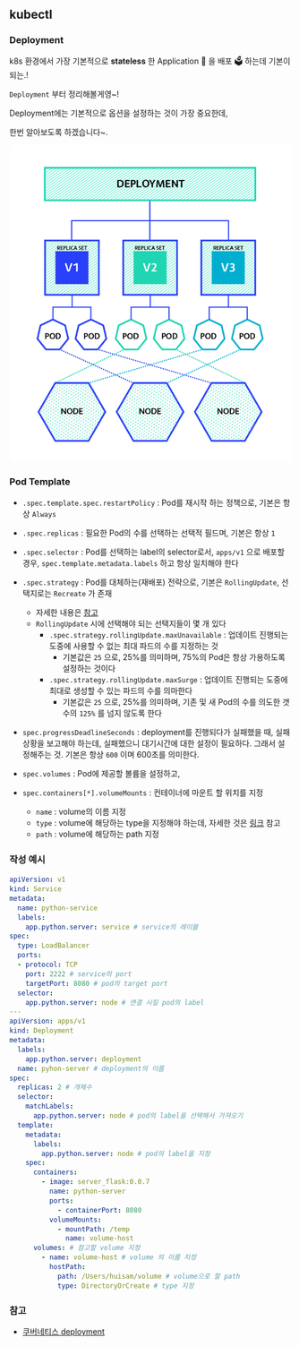 ## kubectl

### Deployment

k8s 환경에서 가장 기본적으로 **stateless** 한 Application :apple: 을 배포 :ballot_box: 하는데 기본이 되는.!  

`Deployment` 부터 정리해볼게영~!  

Deployment에는 기본적으로 옵션을 설정하는 것이 가장 중요한데,   

한번 알아보도록 하겠습니다~. 

<div>
  <img src="img/k8s-deployment.png" text-align="center" />
</div>



### Pod Template

* `.spec.template.spec.restartPolicy` : Pod를 재시작 하는 정책으로, 기본은 항상 `Always`
* `.spec.replicas` : 필요한 Pod의 수를 선택하는 선택적 필드며, 기본은 항상 `1`
* `.spec.selector` : Pod를 선택하는 label의 selector로서, `apps/v1` 으로 배포할 경우, `spec.template.metadata.labels` 하고 항상 일치해야 한다
* `.spec.strategy` : Pod를 대체하는(재배포) 전략으로, 기본은 `RollingUpdate`, 선택지로는 `Recreate`  가 존재
  * 자세한 내용은 [참고](https://www.weave.works/blog/kubernetes-deployment-strategies)
  * `RollingUpdate` 시에 선택해야 되는 선택지들이 몇 개 있다
    * `.spec.strategy.rollingUpdate.maxUnavailable` : 업데이트 진행되는 도중에 사용할 수 없는 최대 파드의 수를 지정하는 것
      * 기본값은 `25` 으로, 25%를 의미하며, 75%의 Pod은 항상 가용하도록 설정하는 것이다
    * `.spec.strategy.rollingUpdate.maxSurge` : 업데이트 진행되는 도중에 최대로 생성할 수 있는 파드의 수를 의마한다
      * 기본값은 `25` 으로, 25%를 의미하며, 기존 및 새 Pod의 수를 의도한 갯수의 `125%` 를 넘지 않도록 한다
* `spec.progressDeadlineSeconds` : deployment를 진행되다가 실패했을 때, 실패 상황을 보고해야 하는데, 실패했으니 대기시간에 대한 설정이 필요하다. 그래서 설정해주는 것. 기본은 항상 `600` 이며 600초를 의미한다.

* `spec.volumes` : Pod에 제공할 볼륨을 설정하고,
* `spec.containers[*].volumeMounts` : 컨테이너에 마운트 할 위치를 지정
  * `name` : volume의 이름 지정
  * `type` : volume에 해당하는 type을 지정해야 하는데, 자세한 것은 [링크](https://kubernetes.io/ko/docs/concepts/storage/volumes/#hostpath) 참고
  * `path` : volume에 해당하는 path 지정



### 작성 예시

```yaml
apiVersion: v1
kind: Service
metadata:
  name: python-service
  labels:
    app.python.server: service # service의 레이블
spec:
  type: LoadBalancer
  ports:
  - protocol: TCP
    port: 2222 # service의 port
    targetPort: 8080 # pod의 target port
  selector:
    app.python.server: node # 연결 시킬 pod의 label
---
apiVersion: apps/v1
kind: Deployment
metadata:
  labels:
    app.python.server: deployment
  name: pyhon-server # deployment의 이름
spec:
  replicas: 2 # 개체수
  selector:
    matchLabels:
      app.python.server: node # pod의 label을 선택해서 가져오기
  template:
    metadata:
      labels:
        app.python.server: node # pod의 label을 지정
    spec:
      containers:
        - image: server_flask:0.0.7
          name: python-server
          ports:
            - containerPort: 8080
          volumeMounts:
            - mountPath: /temp
              name: volume-host
      volumes: # 참고할 volume 지정
        - name: volume-host # volume 의 이름 지정
          hostPath:
            path: /Users/huisam/volume # volume으로 할 path
            type: DirectoryOrCreate # type 지정
```



### 참고

* [쿠버네티스 deployment](https://kubernetes.io/ko/docs/concepts/workloads/controllers/deployment/)